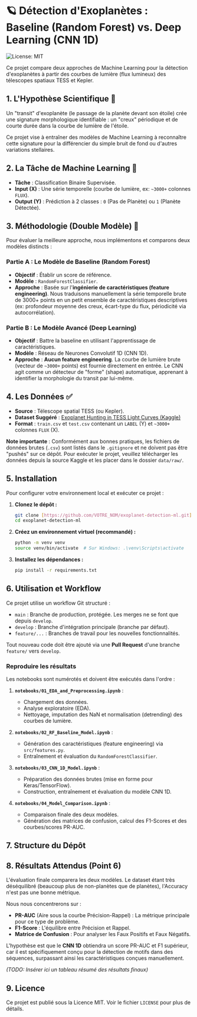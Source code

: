 # 🪐 Détection d'Exoplanètes : Baseline (Random Forest) vs. Deep Learning (CNN 1D)

![License: MIT](https://img.shields.io/badge/License-MIT-yellow.svg)

Ce projet compare deux approches de Machine Learning pour la détection d'exoplanètes à partir des courbes de lumière (flux lumineux) des télescopes spatiaux TESS et Kepler.

## 1. L'Hypothèse Scientifique 🎯

Un "transit" d'exoplanète (le passage de la planète devant son étoile) crée une signature morphologique identifiable : un "creux" périodique et de courte durée dans la courbe de lumière de l'étoile.

Ce projet vise à entraîner des modèles de Machine Learning à reconnaître cette signature pour la différencier du simple bruit de fond ou d'autres variations stellaires.

## 2. La Tâche de Machine Learning 🤖

* **Tâche** : Classification Binaire Supervisée.
* **Input (X)** : Une série temporelle (courbe de lumière, ex: `~3000+` colonnes `FLUX`).
* **Output (Y)** : Prédiction à 2 classes : `0` (Pas de Planète) ou `1` (Planète Détectée).

## 3. Méthodologie (Double Modèle) 🧠

Pour évaluer la meilleure approche, nous implémentons et comparons deux modèles distincts :

### Partie A : Le Modèle de Baseline (Random Forest)

* **Objectif** : Établir un score de référence.
* **Modèle** : `RandomForestClassifier`.
* **Approche** : Basée sur l'**ingénierie de caractéristiques (feature engineering)**. Nous traduisons manuellement la série temporelle brute de 3000+ points en un petit ensemble de caractéristiques descriptives (ex: profondeur moyenne des creux, écart-type du flux, périodicité via autocorrélation).

### Partie B : Le Modèle Avancé (Deep Learning)

* **Objectif** : Battre la baseline en utilisant l'apprentissage de caractéristiques.
* **Modèle** : Réseau de Neurones Convolutif 1D (CNN 1D).
* **Approche** : **Aucun feature engineering**. La courbe de lumière brute (vecteur de `~3000+` points) est fournie directement en entrée. Le CNN agit comme un détecteur de "forme" (shape) automatique, apprenant à identifier la morphologie du transit par lui-même.

## 4. Les Données ✅

* **Source** : Télescope spatial TESS (ou Kepler).
* **Dataset Suggéré** : [Exoplanet Hunting in TESS Light Curves (Kaggle)](https://www.kaggle.com/datasets/keplersmachines/kepler-labelled-time-series-data)
* **Format** : `train.csv` et `test.csv` contenant un `LABEL` (Y) et `~3000+` colonnes `FLUX` (X).

**Note importante** : Conformément aux bonnes pratiques, les fichiers de données brutes (`.csv`) sont listés dans le `.gitignore` et ne doivent pas être "pushés" sur ce dépôt. Pour exécuter le projet, veuillez télécharger les données depuis la source Kaggle et les placer dans le dossier `data/raw/`.

## 5. Installation

Pour configurer votre environnement local et exécuter ce projet :

1.  **Clonez le dépôt :**
    ```bash
    git clone [https://github.com/VOTRE_NOM/exoplanet-detection-ml.git](https://github.com/VOTRE_NOM/exoplanet-detection-ml.git)
    cd exoplanet-detection-ml
    ```

2.  **Créez un environnement virtuel (recommandé) :**
    ```bash
    python -m venv venv
    source venv/bin/activate  # Sur Windows: .\venv\Scripts\activate
    ```

3.  **Installez les dépendances :**
    ```bash
    pip install -r requirements.txt
    ```

## 6. Utilisation et Workflow

Ce projet utilise un workflow Git structuré :

* `main` : Branche de production, protégée. Les merges ne se font que depuis `develop`.
* `develop` : Branche d'intégration principale (branche par défaut).
* `feature/...` : Branches de travail pour les nouvelles fonctionnalités.

Tout nouveau code doit être ajouté via une **Pull Request** d'une branche `feature/` vers `develop`.

### Reproduire les résultats

Les notebooks sont numérotés et doivent être exécutés dans l'ordre :

1.  **`notebooks/01_EDA_and_Preprocessing.ipynb`** :
    * Chargement des données.
    * Analyse exploratoire (EDA).
    * Nettoyage, imputation des NaN et normalisation (detrending) des courbes de lumière.

2.  **`notebooks/02_RF_Baseline_Model.ipynb`** :
    * Génération des caractéristiques (feature engineering) via `src/features.py`.
    * Entraînement et évaluation du `RandomForestClassifier`.

3.  **`notebooks/03_CNN_1D_Model.ipynb`** :
    * Préparation des données brutes (mise en forme pour Keras/TensorFlow).
    * Construction, entraînement et évaluation du modèle CNN 1D.

4.  **`notebooks/04_Model_Comparison.ipynb`** :
    * Comparaison finale des deux modèles.
    * Génération des matrices de confusion, calcul des F1-Scores et des courbes/scores PR-AUC.

## 7. Structure du Dépôt

## 8. Résultats Attendus (Point 6)

L'évaluation finale comparera les deux modèles. Le dataset étant très déséquilibré (beaucoup plus de non-planètes que de planètes), l'Accuracy n'est pas une bonne métrique.

Nous nous concentrerons sur :
* **PR-AUC** (Aire sous la courbe Précision-Rappel) : La métrique principale pour ce type de problème.
* **F1-Score** : L'équilibre entre Précision et Rappel.
* **Matrice de Confusion** : Pour analyser les Faux Positifs et Faux Négatifs.

L'hypothèse est que le **CNN 1D** obtiendra un score PR-AUC et F1 supérieur, car il est spécifiquement conçu pour la détection de motifs dans des séquences, surpassant ainsi les caractéristiques conçues manuellement.

*(TODO: Insérer ici un tableau résumé des résultats finaux)*

## 9. Licence

Ce projet est publié sous la Licence MIT. Voir le fichier `LICENSE` pour plus de détails.